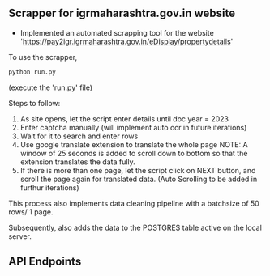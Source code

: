 ## Scrapper for igrmaharashtra.gov.in website

- Implemented an automated scrapping tool for the website 'https://pay2igr.igrmaharashtra.gov.in/eDisplay/propertydetails'

To use the scrapper, 
``` bash 
python run.py
```
(execute the 'run.py' file)

Steps to follow: 
1. As site opens, let the script enter details until doc year = 2023
2. Enter captcha manually (will implement auto ocr in future iterations)
3. Wait for it to search and enter rows
4. Use google translate extension to translate the whole page NOTE: A window of 25 seconds is added to scroll down to bottom so that the extension translates the data fully.
5. If there is more than one page, let the script click on NEXT button, and scroll the page again for translated data.
(Auto Scrolling to be added in furthur iterations)

This process also implements data cleaning pipeline with a batchsize of 50 rows/ 1 page.

Subsequently, also adds the data to the POSTGRES table active on the local server.

## API Endpoints 